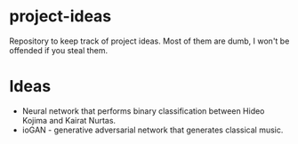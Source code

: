 # project-ideas
Repository to keep track of project ideas. Most of them are dumb, I won't be offended if you steal them.

# Ideas
* Neural network that performs binary classification between Hideo Kojima and Kairat Nurtas.
* ioGAN - generative adversarial network that generates classical music.
